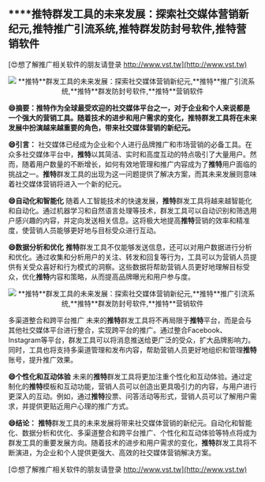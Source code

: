 ## ****推特**群发工具的未来发展：探索社交媒体营销新纪元,**推特**推广引流系统,**推特**群发防封号软件,**推特**营销软件**

[😍想了解推广相关软件的朋友请登录 http://www.vst.tw](http://www.vst.tw)

 <center><img src="https://vst.tw/MP4/tuiguang/png/3.png" alt="**推特**群发工具的未来发展：探索社交媒体营销新纪元,**推特**推广引流系统,**推特**群发防封号软件,**推特**营销软件"></center>

**😄摘要：**推特**作为全球最受欢迎的社交媒体平台之一，对于企业和个人来说都是一个强大的营销工具。随着技术的进步和用户需求的变化，**推特**群发工具将在未来发展中扮演越来越重要的角色，带来社交媒体营销的新纪元。**

**😄引言：**
社交媒体已经成为企业和个人进行品牌推广和市场营销的必备工具。在众多社交媒体平台中，**推特**以其简洁、实时和高度互动的特点吸引了大量用户。然而，随着用户数量的不断增长，如何有效地管理和推广内容成为了**推特**用户面临的挑战之一。**推特**群发工具的出现为这一问题提供了解决方案，而其未来发展则意味着社交媒体营销将进入一个新的纪元。

**😄自动化和智能化**
随着人工智能技术的快速发展，**推特**群发工具将越来越智能化和自动化。通过机器学习和自然语言处理等技术，群发工具可以自动识别和筛选用户感兴趣的内容，并定向发送相关信息。这将极大地提高**推特**营销的效率和精准度，使营销人员能够更好地与目标受众进行互动。

**😄数据分析和优化**
**推特**群发工具不仅能够发送信息，还可以对用户数据进行分析和优化。通过收集和分析用户的关注、转发和回复等行为，工具可以为营销人员提供有关受众喜好和行为模式的洞察。这些数据将帮助营销人员更好地理解目标受众，优化**推特**内容和策略，从而提高品牌曝光和用户参与度。

 <center><img src="https://vst.tw/MP4/tuiguang/png/4.png" alt="**推特**群发工具的未来发展：探索社交媒体营销新纪元,**推特**推广引流系统,**推特**群发防封号软件,**推特**营销软件"></center>

多渠道整合和跨平台推广
未来的**推特**群发工具将不再局限于**推特**平台，而是会与其他社交媒体平台进行整合，实现跨平台的推广。通过整合Facebook、Instagram等平台，群发工具可以将消息推送给更广泛的受众，扩大品牌影响力。同时，工具也将支持多渠道管理和发布内容，帮助营销人员更好地组织和管理**推特**账号，提升推广效果。

**😄个性化和互动体验**
未来的**推特**群发工具将更加注重个性化和互动体验。通过定制化的**推特**模板和互动功能，营销人员可以创造出更具吸引力的内容，与用户进行更深入的互动。例如，通过**推特**投票、问答活动等形式，营销人员可以了解用户需求，并提供更贴近用户心理的推广方式。

**😄结论：**
**推特**群发工具的未来发展将带来社交媒体营销的新纪元。自动化和智能化、数据分析和优化、多渠道整合和跨平台推广、个性化和互动体验等特点将成为群发工具的重要发展方向。随着技术的进步和用户需求的变化，**推特**群发工具将不断演进，为企业和个人提供更强大、高效的社交媒体营销解决方案。

[😍想了解推广相关软件的朋友请登录 http://www.vst.tw](http://www.vst.tw)



